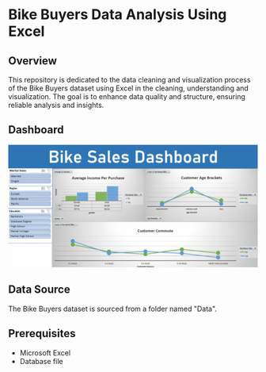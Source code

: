 # Bike Buyers Data Analysis Using Excel

## Overview
This repository is dedicated to the data cleaning and visualization process of the Bike Buyers dataset using Excel in the cleaning, understanding and visualization. The goal is to enhance data quality and structure, ensuring reliable analysis and insights.

## Dashboard
![Dashboard](https://github.com/AL-SayedHamdy/Bike-Buyers-Data-Analysis-Using-Excel/blob/main/Pics/Dashboard.gif)


## Data Source
The Bike Buyers dataset is sourced from a folder named "Data".

## Prerequisites
- Microsoft Excel
- Database file
